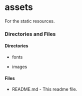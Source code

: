 # assets

For the static resources.

### Directories and Files

#### Directories

- fonts

- images

#### Files

- README.md - This readme file.
